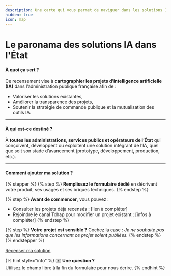 ```yaml
---
description: Une carte qui vous permet de naviguer dans les solutions IA de l'État.
hidden: true
icon: map
---
```


# Le paronama des solutions IA dans l'État

#### À quoi ça sert ?

Ce recensement vise à **cartographier les projets d’intelligence artificielle (IA)** dans l’administration publique française afin de :

* Valoriser les solutions existantes,
* Améliorer la transparence des projets,
* Soutenir la stratégie de commande publique et la mutualisation des outils IA.

***

#### &#x20;À qui est-ce destiné ?

À **toutes les administrations, services publics et opérateurs de l’État** qui conçoivent, développent ou exploitent une solution intégrant de l’IA, quel que soit son stade d’avancement (prototype, développement, production, etc.).

***

#### Comment ajouter ma solution ?

{% stepper %}
{% step %}
**Remplissez le formulaire dédié** en décrivant votre produit, ses usages et ses briques techniques.
{% endstep %}

{% step %}
**Avant de commencer**, vous pouvez :

* Consulter les projets déjà recensés : \[lien à compléter]
* Rejoindre le canal Tchap pour modifier un projet existant : \[infos à compléter]
{% endstep %}

{% step %}
**Votre projet est sensible ?** Cochez la case : _Je ne souhaite pas que les informations concernant ce projet soient publiées._
{% endstep %}
{% endstepper %}

<a href="https://grist.numerique.gouv.fr/o/docs/forms/4gbM2fb3qSMaFjFYGWRtog/4" class="button primary">Recenser ma solution</a>



{% hint style="info" %}
✉️ **Une question ?**\
Utilisez le champ libre à la fin du formulaire pour nous écrire.
{% endhint %}

